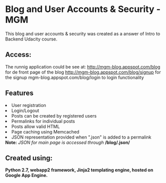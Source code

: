 # Blog and User Accounts & Security - MGM
This blog and user accounts & security was created as a answer of Intro to Backend Udacity course.

## Access:
The runnig application could be see at:
http://mgm-blog.appspot.com/blog for de front page of the blog
http://mgm-blog.appspot.com/blog/signup for the signup
mgm-blog.appspot.com/blog/login to login functionality

## Features
   <li>User registration</li>
   <li>Login/Logout</li>
   <li>Posts can be created by registered users</li>
   <li>Permalinks for individual posts</li>
   <li>Posts allow valid HTML</li>
   <li>Page caching using Memcached</li>
   <li>JSON representation provided when ".json" is added to a permalink</li>
  <b>Note:</b> <i>JSON for main page is accessed through</i> <b>/blog/.json/<b>

## Created using:
 Python 2.7, webapp2 framework, Jinja2 templating engine, hosted on Google App Engine.
